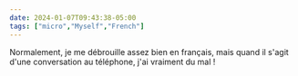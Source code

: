```yaml
---
date: 2024-01-07T09:43:38-05:00
tags: ["micro","Myself","French"]
---
```

Normalement, je me débrouille assez bien en français, mais quand il s'agit d'une conversation au téléphone, j'ai vraiment du mal !